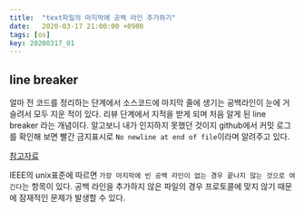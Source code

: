 ```yaml
---
title:  "text파일의 마지막에 공백 라인 추가하기"
date:   2020-03-17 21:00:00 +0900
tags: [os]
key: 20200317_01
---
```


## line breaker

얼마 전 코드를 정리하는 단계에서 소스코드에 마지막 줄에 생기는 공백라인이 눈에 거슬려서 모두 지운 적이 있다.
리뷰 단계에서 지적을 받게 되며 처음 알게 된 line breaker 라는 개념이다.
알고보니 내가 인지하지 못했던 것이지 
github에서 커밋 로그를 확인해 보면 빨간 금지표시로 `No newline at end of file`이라며 알려주고 있다.

[참고자료](https://stackoverflow.com/questions/729692/why-should-text-files-end-with-a-newline)

IEEE의 unix표준에 따르면 `가장 마지막에 빈 공백 라인이 없는 경우 끝나지 않는 것으로 여긴다`는 항목이 있다.
공백 라인을 추가하지 않은 파일의 경우 프로토콜에 맞지 않기 때문에 잠재적인 문제가 발생할 수 있다.
